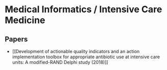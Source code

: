 # Medical Informatics / Intensive Care Medicine

## Papers

- [[Development of actionable quality indicators and an action implementation toolbox for appropriate antibiotic use at intensive care units: A modified-RAND Delphi study (2018)]]
